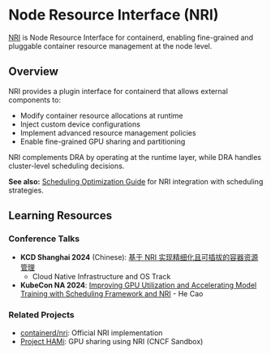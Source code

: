 # Node Resource Interface (NRI)

[NRI](https://github.com/containerd/nri) is Node Resource Interface for
containerd, enabling fine-grained and pluggable container resource management
at the node level.

## Overview

NRI provides a plugin interface for containerd that allows external components
to:

- Modify container resource allocations at runtime
- Inject custom device configurations
- Implement advanced resource management policies
- Enable fine-grained GPU sharing and partitioning

NRI complements DRA by operating at the runtime layer, while DRA handles
cluster-level scheduling decisions.

**See also:**
[Scheduling Optimization Guide](./scheduling-optimization.md#26-topology-aware-scheduling)
for NRI integration with scheduling strategies.

## Learning Resources

### Conference Talks

- **KCD Shanghai 2024** (Chinese): [基于 NRI
  实现精细化且可插拔的容器资源管理](https://www.bilibili.com/video/BV1pp421Q7o5)
  - Cloud Native Infrastructure and OS Track
- **KubeCon NA 2024**: [Improving GPU Utilization and Accelerating Model
  Training with Scheduling Framework and
  NRI](https://www.youtube.com/watch?v=Gc5M1y4Er8g&t=3s) - He Cao

### Related Projects

- [containerd/nri](https://github.com/containerd/nri): Official NRI
  implementation
- [Project HAMi](https://github.com/Project-HAMi/HAMi): GPU sharing using NRI
  (CNCF Sandbox)
